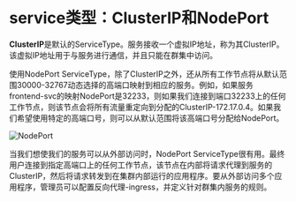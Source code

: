 # service类型：ClusterIP和NodePort

**ClusterIP**是默认的ServiceType。服务接收一个虚拟IP地址，称为其ClusterIP。该虚拟IP地址用于与服务进行通信，并且只能在群集中访问。

使用NodePort ServiceType，除了ClusterIP之外，还从所有工作节点将从默认范围30000-32767动态选择的高端口映射到相应的服务。例如，如果服务frontend-svc的映射NodePort是32233，则如果我们连接到端口32233上的任何工作节点，则该节点会将所有流量重定向到分配的ClusterIP-172.17.0.4。如果我们希望使用特定的高端口号，则可以从默认范围将该高端口号分配给NodePort。

![NodePort](https://github.com/yangdi611/docs/tree/9182ec0aacc614915b8202361f45684572b4ddf8/.gitbook/assets/image%20%2824%29.png)

当我们想使我们的服务可以从外部访问时，NodePort ServiceType很有用。最终用户连接到指定高端口上的任何工作节点，该节点在内部将请求代理到服务的ClusterIP，然后将请求转发到在集群内部运行的应用程序。要从外部访问多个应用程序，管理员可以配置反向代理-ingress，并定义针对群集内服务的规则。

